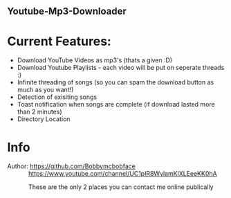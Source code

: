 ## Youtube-Mp3-Downloader


# Current Features:
- Download YouTube Videos as mp3's (thats a given :D)
- Download Youtube Playlists - each video will be put on seperate threads :)
- Infinite threading of songs (so you can spam the download button as much as you want!)
- Detection of exisiting songs
- Toast notification when songs are complete (if download lasted more than 2 minutes)
- Directory Location

# Info
Author: https://github.com/Bobbymcbobface </br>
&ensp;&ensp;&ensp;&ensp;&ensp;&ensp;&ensp;https://www.youtube.com/channel/UC1pIR8WylamKlXLEeeKK0hA </br>
        
&ensp;&ensp;&ensp;&ensp;&ensp;&ensp;&ensp;These are the only 2 places you can contact me online publically
